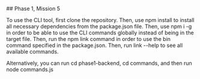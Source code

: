 ##   Phase 1, Mission 5

To use the CLI tool, first clone the repository.
Then, use npm install to install all necessary dependencies from the package.json file.
Then, use npm i -g in order to be able to use the CLI commands globally instead of being in the target file.
Then, run the npm link command in order to use the bin command specified in the package.json.
Then, run link --help to see all available commands.

Alternatively, you can run cd phase1-backend, cd commands, and then run node commands.js <command e.g. add>
 
 
